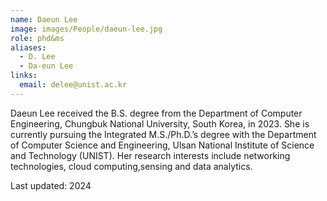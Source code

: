 ```yaml
---
name: Daeun Lee
image: images/People/daeun-lee.jpg
role: phd&ms
aliases:
  - D. Lee
  - Da-eun Lee  
links:
  email: delee@unist.ac.kr
---
```


Daeun Lee received the B.S. degree from the Department of Computer Engineering, Chungbuk National University, South Korea, in 2023. She is currently pursuing the Integrated M.S./Ph.D.’s degree with the Department of Computer Science and Engineering, Ulsan National Institute of Science and Technology (UNIST). Her research interests include networking technologies, cloud computing,sensing and data analytics.

Last updated: 2024